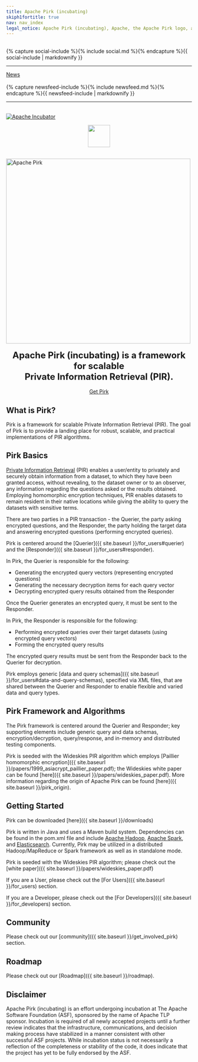 ```yaml
---
title: Apache Pirk (incubating)
skiph1fortitle: true
nav: nav_index
legal_notice: Apache Pirk (incubating), Apache, the Apache Pirk logo, and the Apache feather logo, are trademarks of the [Apache Software Foundation](https://www.apache.org).
---
```


<div class="row">
  <div class="col-md-2" id="sidebar">
  <br>
    {% capture social-include %}{% include social.md %}{% endcapture %}{{ social-include | markdownify }}
    <hr>
    <a href="{{ site.baseurl }}/news"> News</a>
    <br>
    <br>
    {% capture newsfeed-include %}{% include newsfeed.md %}{% endcapture %}{{ newsfeed-include | markdownify }}
    <hr>
    <br>
    <a id="apache_incubator_logo" href="http://incubator.apache.org/"><img alt="Apache Incubator" class="img-responsive" src="{{ site.baseurl }}/images/apache-incubator-logo.png"></a>
    <br>
    <p style="text-align:center"><img src="{{ site.baseurl }}/images/tapir.png" width="60"/></p>
  </div>
  <div class="col-md-8 col-md-offset-1">
  <br>
  <img alt="Apache Pirk" class="img-responsive" src="{{ site.baseurl }}/images/pirkImage.png" width="500" style="margin:0 auto;"/>
  <br>
  <br>
    <div class="jumbotron" style="text-align:center">
      <font size="5"><b>Apache Pirk (incubating) is a framework for scalable <br> Private Information Retrieval (PIR).</b></font>
      <br>
      <br>
       <a class="btn btn-success" href="downloads/" role="button"><span class="glyphicon glyphicon-download"></span> Get Pirk</a>
    </div>
  </div>
</div>

## What is Pirk?

Pirk is a framework for scalable Private Information Retrieval (PIR). The goal of Pirk is to provide a landing place for robust, scalable, and practical implementations of PIR algorithms.

## Pirk Basics 

[Private Information Retrieval](https://en.wikipedia.org/wiki/Private_information_retrieval) (PIR) enables a user/entity to privately and securely obtain information from a dataset, to which they have been granted access, without revealing, to the dataset owner or to an observer, any information regarding the questions asked or the results obtained. Employing homomorphic encryption techniques, PIR enables datasets to remain resident in their native locations while giving the ability to query the datasets with sensitive terms.

There are two parties in a PIR transaction - the Querier, the party asking encrypted questions, and the Responder, the party holding the target data and answering encrypted questions (performing encrypted queries).  

Pirk is centered around the [Querier]({{ site.baseurl }}/for_users#querier) and the [Responder]({{ site.baseurl }}/for_users#responder).

In Pirk, the Querier is responsible for the following:

* Generating the encrypted query vectors (representing encrypted questions)
* Generating the necessary decryption items for each query vector
* Decrypting encrypted query results obtained from the Responder

Once the Querier generates an encrypted query, it must be sent to the Responder. 

In Pirk, the Responder is responsible for the following:

* Performing encrypted queries over their target datasets (using encrypted query vectors)
* Forming the encrypted query results 

The encrypted query results must be sent from the Responder back to the Querier for decryption.

Pirk employs generic [data and query schemas]({{ site.baseurl }}/for_users#data-and-query-schemas), specified via XML files, that are shared between the Querier and Responder to enable flexible and varied data and query types.

## Pirk Framework and Algorithms

The Pirk framework is centered around the Querier and Responder; key supporting elements include generic query and data schemas, encryption/decryption, query/response, and in-memory and distributed testing components. 

Pirk is seeded with the Wideskies PIR algorithm which employs [Paillier homomorphic encryption]({{ site.baseurl }}/papers/1999_asiacrypt_paillier_paper.pdf); the Wideskies white paper can be found [here]({{ site.baseurl }}/papers/wideskies_paper.pdf). More information regarding the origin of Apache Pirk can be found [here]({{ site.baseurl }}/pirk_origin).

## Getting Started

Pirk can be downloaded [here]({{ site.baseurl }}/downloads)

Pirk is written in Java and uses a Maven build system. Dependencies can be found in the pom.xml file and include [Apache Hadoop](http://hadoop.apache.org/), [Apache Spark](http://spark.apache.org/),  and [Elasticsearch](https://github.com/elastic/elasticsearch). Currently, Pirk may be utilized in a distributed Hadoop/MapReduce or Spark framework as well as in standalone mode.

Pirk is seeded with the Wideskies PIR algorithm; please check out the [white paper]({{ site.baseurl }}/papers/wideskies_paper.pdf)

If you are a User, please check out the [For Users]({{ site.baseurl }}/for_users) section.

If you are a Developer, please check out the [For Developers]({{ site.baseurl }}/for_developers) section.

## Community

Please check out our [community]({{ site.baseurl }}/get_involved_pirk) section.

## Roadmap

Please check out our [Roadmap]({{ site.baseurl }}/roadmap).

## Disclaimer

Apache Pirk (incubating) is an effort undergoing incubation at The Apache Software Foundation (ASF), sponsored by the name of Apache TLP sponsor. Incubation is required of all newly accepted projects until a further review indicates that the infrastructure, communications, and decision making process have stabilized in a manner consistent with other successful ASF projects. While incubation status is not necessarily a reflection of the completeness or stability of the code, it does indicate that the project has yet to be fully endorsed by the ASF.
 
